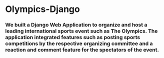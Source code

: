 # Olympics-Django

### We built a Django Web Application to organize and host a leading international sports event such as The Olympics. The application integrated features such as posting sports competitions by the respective organizing committee and a reaction and comment feature for the spectators of the event.
